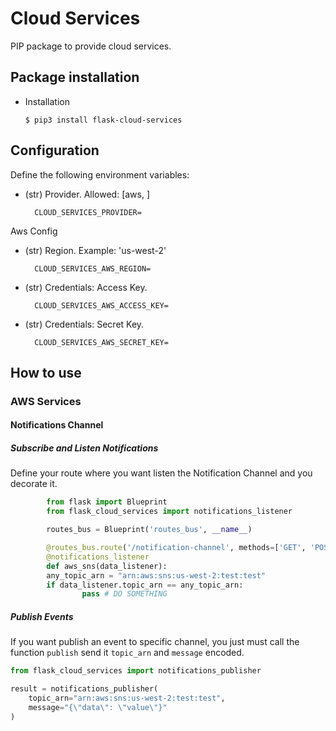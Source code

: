 # Cloud Services

PIP package to provide cloud services.

## Package installation
- Installation
    ```shell
    $ pip3 install flask-cloud-services
    ```

## Configuration

Define the following environment variables:

* (str) Provider. Allowed: [aws, ]

        CLOUD_SERVICES_PROVIDER=

Aws Config

* (str) Region. Example: 'us-west-2'

        CLOUD_SERVICES_AWS_REGION=

* (str) Credentials: Access Key.

        CLOUD_SERVICES_AWS_ACCESS_KEY=

* (str) Credentials: Secret Key.

        CLOUD_SERVICES_AWS_SECRET_KEY=

## How to use

### AWS Services

#### Notifications Channel

##### Subscribe and Listen Notifications

Define your route where you want listen the Notification Channel and you decorate it.

```python
        from flask import Blueprint
        from flask_cloud_services import notifications_listener

        routes_bus = Blueprint('routes_bus', __name__)

        @routes_bus.route('/notification-channel', methods=['GET', 'POST', 'PUT'])
        @notifications_listener
        def aws_sns(data_listener):
        any_topic_arn = "arn:aws:sns:us-west-2:test:test"
        if data_listener.topic_arn == any_topic_arn:
                pass # DO SOMETHING
```

##### Publish Events

If you want publish an event to specific channel,
you just must call the function `publish` send it
`topic_arn` and `message` encoded.

```python
from flask_cloud_services import notifications_publisher

result = notifications_publisher(
    topic_arn="arn:aws:sns:us-west-2:test:test",
    message="{\"data\": \"value\"}"
)
```